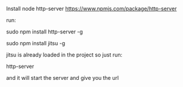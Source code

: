 Install node http-server
https://www.npmjs.com/package/http-server

run:

sudo npm install http-server -g

sudo npm install jitsu -g

jitsu is already loaded in the project so just run:

http-server

and it will start the server and give you the url
